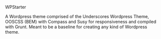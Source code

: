 WPStarter

A Wordpress theme comprised of the Underscores Wordpress Theme, OOSCSS (BEM) with Compass and Susy for responsiveness and compiled with Grunt. Meant to be a baseline for creating any kind of Wordpress theme.